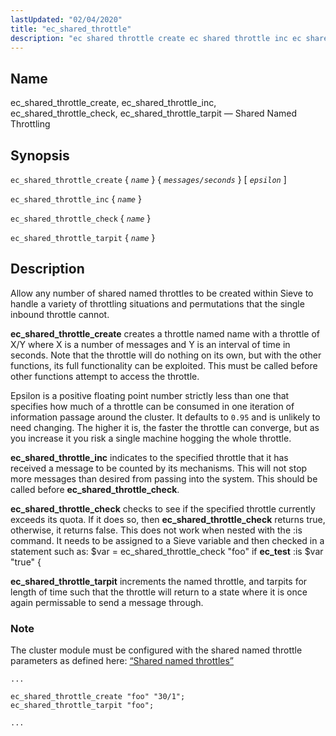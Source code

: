 ```yaml
---
lastUpdated: "02/04/2020"
title: "ec_shared_throttle"
description: "ec shared throttle create ec shared throttle inc ec shared throttle check ec shared throttle tarpit Shared Named Throttling ec shared throttle create name messages seconds epsilon ec shared throttle inc name ec shared throttle check name ec shared throttle tarpit name Allow any number of shared named throttles to..."
---
```


<a name="sieve.ref.ec_shared_throttle"></a> 
## Name

ec_shared_throttle_create, ec_shared_throttle_inc, ec_shared_throttle_check, ec_shared_throttle_tarpit — Shared Named Throttling

## Synopsis

`ec_shared_throttle_create` { *`name`* } { *`messages/seconds`* } [ *`epsilon`* ]

`ec_shared_throttle_inc` { *`name`* }

`ec_shared_throttle_check` { *`name`* }

`ec_shared_throttle_tarpit` { *`name`* }

<a name="idp30554816"></a> 
## Description

Allow any number of shared named throttles to be created within Sieve to handle a variety of throttling situations and permutations that the single inbound throttle cannot.

**ec_shared_throttle_create** creates a throttle named name with a throttle of X/Y where X is a number of messages and Y is an interval of time in seconds. Note that the throttle will do nothing on its own, but with the other functions, its full functionality can be exploited. This must be called before other functions attempt to access the throttle.

Epsilon is a positive floating point number strictly less than one that specifies how much of a throttle can be consumed in one iteration of information passage around the cluster. It defaults to `0.95` and is unlikely to need changing. The higher it is, the faster the throttle can converge, but as you increase it you risk a single machine hogging the whole throttle.

**ec_shared_throttle_inc** indicates to the specified throttle that it has received a message to be counted by its mechanisms. This will not stop more messages than desired from passing into the system. This should be called before **ec_shared_throttle_check**.

**ec_shared_throttle_check** checks to see if the specified throttle currently exceeds its quota. If it does so, then **ec_shared_throttle_check** returns true, otherwise, it returns false. This does not work when nested with the :is command. It needs to be assigned to a Sieve variable and then checked in a statement such as: $var = ec_shared_throttle_check "foo" if **ec_test** :is $var "true" {

**ec_shared_throttle_tarpit** increments the named throttle, and tarpits for length of time such that the throttle will return to a state where it is once again permissable to send a message through.

### Note

The cluster module must be configured with the shared named throttle parameters as defined here: [“Shared named throttles”](/momentum/3/3-reference/3-reference-cluster-config-replication#cluster.replication.named_throttles)

<a name="example.ec_shared_throttle-tarpit"></a> 


```
...

ec_shared_throttle_create "foo" "30/1";
ec_shared_throttle_tarpit "foo";

...
```